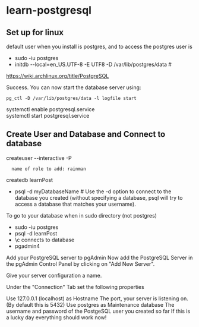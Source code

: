 # learn-postgresql

## Set up for linux
default user when you install is postgres, and to access the postgres user is 
* sudo -iu postgres
* initdb --local=en_US.UTF-8 -E UTF8 -D /var/lib/postgres/data # 

https://wiki.archlinux.org/title/PostgreSQL

Success. You can now start the database server using:

    pg_ctl -D /var/lib/postgres/data -l logfile start
    
systemctl enable  postgresql.service    
systemctl start  postgresql.service 


## Create User and Database and Connect to database
createuser --interactive -P

      
      name of role to add: rainman
 
 createdb learnPost
 
*  psql -d myDatabaseName #  Use the -d option to connect to the database you created (without specifying a database, psql will try to access a database that matches your username).

To go to your database when in sudo directory (not postgres)
* sudo -iu postgres
* psql -d learnPost
* \c connects to database
* pgadmin4

Add your PostgreSQL server to pgAdmin
Now add the PostgreSQL Server in the pgAdmin Control Panel by clicking on "Add New Server".

Give your server configuration a name.

Under the "Connection" Tab set the following properties

Use 127.0.0.1 (localhost) as Hostname
The port, your server is listening on. (By default this is 5432)
Use postgres as Maintenance database
The username and password of the PostgeSQL user you created so far
If this is a lucky day everything should work now!
